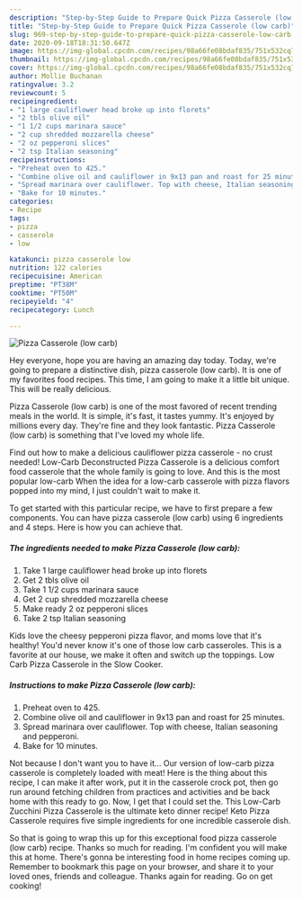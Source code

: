 ```yaml
---
description: "Step-by-Step Guide to Prepare Quick Pizza Casserole (low carb)"
title: "Step-by-Step Guide to Prepare Quick Pizza Casserole (low carb)"
slug: 969-step-by-step-guide-to-prepare-quick-pizza-casserole-low-carb
date: 2020-09-18T18:31:50.647Z
image: https://img-global.cpcdn.com/recipes/98a66fe08bdaf835/751x532cq70/pizza-casserole-low-carb-recipe-main-photo.jpg
thumbnail: https://img-global.cpcdn.com/recipes/98a66fe08bdaf835/751x532cq70/pizza-casserole-low-carb-recipe-main-photo.jpg
cover: https://img-global.cpcdn.com/recipes/98a66fe08bdaf835/751x532cq70/pizza-casserole-low-carb-recipe-main-photo.jpg
author: Mollie Buchanan
ratingvalue: 3.2
reviewcount: 5
recipeingredient:
- "1 large cauliflower head broke up into florets"
- "2 tbls olive oil"
- "1 1/2 cups marinara sauce"
- "2 cup shredded mozzarella cheese"
- "2 oz pepperoni slices"
- "2 tsp Italian seasoning"
recipeinstructions:
- "Preheat oven to 425."
- "Combine olive oil and cauliflower in 9x13 pan and roast for 25 minutes."
- "Spread marinara over cauliflower. Top with cheese, Italian seasoning and pepperoni."
- "Bake for 10 minutes."
categories:
- Recipe
tags:
- pizza
- casserole
- low

katakunci: pizza casserole low 
nutrition: 122 calories
recipecuisine: American
preptime: "PT38M"
cooktime: "PT50M"
recipeyield: "4"
recipecategory: Lunch

---
```



![Pizza Casserole (low carb)](https://img-global.cpcdn.com/recipes/98a66fe08bdaf835/751x532cq70/pizza-casserole-low-carb-recipe-main-photo.jpg)

Hey everyone, hope you are having an amazing day today. Today, we're going to prepare a distinctive dish, pizza casserole (low carb). It is one of my favorites food recipes. This time, I am going to make it a little bit unique. This will be really delicious.

Pizza Casserole (low carb) is one of the most favored of recent trending meals in the world. It is simple, it's fast, it tastes yummy. It's enjoyed by millions every day. They're fine and they look fantastic. Pizza Casserole (low carb) is something that I've loved my whole life.

Find out how to make a delicious cauliflower pizza casserole - no crust needed! Low-Carb Deconstructed Pizza Casserole is a delicious comfort food casserole that the whole family is going to love. And this is the most popular low-carb When the idea for a low-carb casserole with pizza flavors popped into my mind, I just couldn&#39;t wait to make it.


To get started with this particular recipe, we have to first prepare a few components. You can have pizza casserole (low carb) using 6 ingredients and 4 steps. Here is how you can achieve that.

<!--inarticleads1-->

##### The ingredients needed to make Pizza Casserole (low carb):

1. Take 1 large cauliflower head broke up into florets
1. Get 2 tbls olive oil
1. Take 1 1/2 cups marinara sauce
1. Get 2 cup shredded mozzarella cheese
1. Make ready 2 oz pepperoni slices
1. Take 2 tsp Italian seasoning


Kids love the cheesy pepperoni pizza flavor, and moms love that it&#39;s healthy! You&#39;d never know it&#39;s one of those low carb casseroles. This is a favorite at our house, we make it often and switch up the toppings. Low Carb Pizza Casserole in the Slow Cooker. 

<!--inarticleads2-->

##### Instructions to make Pizza Casserole (low carb):

1. Preheat oven to 425.
1. Combine olive oil and cauliflower in 9x13 pan and roast for 25 minutes.
1. Spread marinara over cauliflower. Top with cheese, Italian seasoning and pepperoni.
1. Bake for 10 minutes.


Not because I don&#39;t want you to have it… Our version of low-carb pizza casserole is completely loaded with meat! Here is the thing about this recipe, I can make it after work, put it in the casserole crock pot, then go run around fetching children from practices and activities and be back home with this ready to go. Now, I get that I could set the. This Low-Carb Zucchini Pizza Casserole is the ultimate keto dinner recipe! Keto Pizza Casserole requires five simple ingredients for one incredible casserole dish. 

So that is going to wrap this up for this exceptional food pizza casserole (low carb) recipe. Thanks so much for reading. I'm confident you will make this at home. There's gonna be interesting food in home recipes coming up. Remember to bookmark this page on your browser, and share it to your loved ones, friends and colleague. Thanks again for reading. Go on get cooking!
